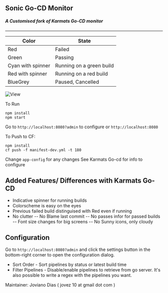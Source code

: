 Sonic Go-CD Monitor
----------------------------------------
##### A Customised fork of Karmats Go-CD monitor
----------------------------------------

| Color        | State           |
| ------------- |-------------|
| Red | Failed |
| Green | Passing |
| Cyan with spinner | Running on a green build |
| Red with spinner | Running on a red build |
| BlueGrey | Paused, Cancelled |

![View](https://user-images.githubusercontent.com/17930002/61585251-1e433d80-ab4f-11e9-98e9-fff1e52cb672.png)

To Run
```
npm install
npm start
```
Go to `http://localhost:8080?admin` to configure or `http://localhost:8080`

To Push to CF:
```
npm install
cf push -f manifest-dev.yml -t 180
```

Change `app-config` for any changes
See Karmats Go-cd for info to configure

## Added Features/ Differences with Karmats Go-CD
- Indicative spinner for running builds
- Colorscheme is easy on the eyes
- Previous failed build distinguised with Red even if running
- No clutter
-- No Blame last commit
-- No passes infor for passed builds
-- Font size changes for big screens
-- No Sunny icons, only cloudy

## Configuration
Go to `http://localhost:8080?admin` and click the settings button in the bottom-right corner to open the configuration dialog.
* Sort Order - Sort pipelines by status or latest build time
* Filter Pipelines - Disable/enable pipelines to retrieve from go server. It's also possible to write a regex with the pipelines you want.

Maintainer: Joviano Dias ( jovez 10 at gmail dot com )